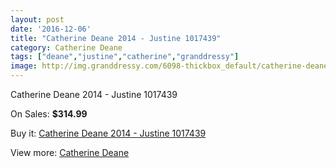 ```yaml
---
layout: post
date: '2016-12-06'
title: "Catherine Deane 2014 - Justine 1017439"
category: Catherine Deane
tags: ["deane","justine","catherine","granddressy"]
image: http://img.granddressy.com/6098-thickbox_default/catherine-deane-2014-justine-1017439.jpg
---
```

Catherine Deane 2014 - Justine 1017439

On Sales: **$314.99**
<a href="https://www.granddressy.com/en/catherine-deane/5420-catherine-deane-2014-justine-1017439.html"><amp-img layout="responsive" width="600" height="600" src="//img.granddressy.com/6098-thickbox_default/catherine-deane-2014-justine-1017439.jpg" alt="Catherine Deane 2014 - Justine 1017439 0" /></a>

Buy it: [Catherine Deane 2014 - Justine 1017439](https://www.granddressy.com/en/catherine-deane/5420-catherine-deane-2014-justine-1017439.html "Catherine Deane 2014 - Justine 1017439")

View more: [Catherine Deane](https://www.granddressy.com/en/200-catherine-deane "Catherine Deane")